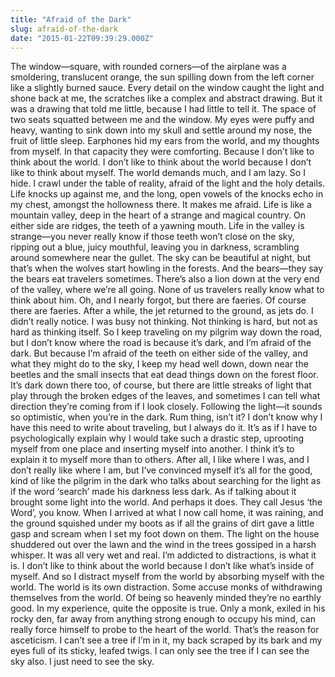 ```yaml
---
title: "Afraid of the Dark"
slug: afraid-of-the-dark
date: "2015-01-22T09:39:29.000Z"
---
```


The window—square, with rounded corners—of the airplane was a smoldering, translucent orange, the sun spilling down from the left corner like a slightly burned sauce. Every detail on the window caught the light and shone back at me, the scratches like a complex and abstract drawing. But it was a drawing that told me little, because I had little to tell it. The space of two seats squatted between me and the window. My eyes were puffy and heavy, wanting to sink down into my skull and settle around my nose, the fruit of little sleep. Earphones hid my ears from the world, and my thoughts from myself. In that capacity they were comforting. Because I don’t like to think about the world. I don’t like to think about the world because I don’t like to think about myself. The world demands much, and I am lazy. So I hide. I crawl under the table of reality, afraid of the light and the holy details. Life knocks up against me, and the long, open vowels of the knocks echo in my chest, amongst the hollowness there. It makes me afraid. Life is like a mountain valley, deep in the heart of a strange and magical country. On either side are ridges, the teeth of a yawning mouth. Life in the valley is strange—you never really know if those teeth won’t close on the sky, ripping out a blue, juicy mouthful, leaving you in darkness, scrambling around somewhere near the gullet. The sky can be beautiful at night, but that’s when the wolves start howling in the forests. And the bears—they say the bears eat travelers sometimes. There’s also a lion down at the very end of the valley, where we’re all going. None of us travelers really know what to think about him. Oh, and I nearly forgot, but there are faeries. Of course there are faeries. After a while, the jet returned to the ground, as jets do. I didn’t really notice. I was busy not thinking. Not thinking is hard, but not as hard as thinking itself. So I keep traveling on my pilgrim way down the road, but I don’t know where the road is because it’s dark, and I’m afraid of the dark. But because I’m afraid of the teeth on either side of the valley, and what they might do to the sky, I keep my head well down, down near the beetles and the small insects that eat dead things down on the forest floor. It’s dark down there too, of course, but there are little streaks of light that play through the broken edges of the leaves, and sometimes I can tell what direction they’re coming from if I look closely. Following the light—it sounds so optimistic, when you’re in the dark. Rum thing, isn’t it? I don’t know why I have this need to write about traveling, but I always do it. It’s as if I have to psychologically explain why I would take such a drastic step, uprooting myself from one place and inserting myself into another. I think it’s to explain it to myself more than to others. After all, I like where I was, and I don’t really like where I am, but I’ve convinced myself it’s all for the good, kind of like the pilgrim in the dark who talks about searching for the light as if the word ‘search’ made his darkness less dark. As if talking about it brought some light into the world. And perhaps it does. They call Jesus ‘the Word’, you know. When I arrived at what I now call home, it was raining, and the ground squished under my boots as if all the grains of dirt gave a little gasp and scream when I set my foot down on them. The light on the house shuddered out over the lawn and the wind in the trees gossiped in a harsh whisper. It was all very wet and real. I’m addicted to distractions, is what it is. I don’t like to think about the world because I don’t like what’s inside of myself. And so I distract myself from the world by absorbing myself with the world. The world is its own distraction. Some accuse monks of withdrawing themselves from the world. Of being so heavenly minded they’re no earthly good. In my experience, quite the opposite is true. Only a monk, exiled in his rocky den, far away from anything strong enough to occupy his mind, can really force himself to probe to the heart of the world. That’s the reason for asceticism. I can’t see a tree if I’m in it, my back scraped by its bark and my eyes full of its sticky, leafed twigs. I can only see the tree if I can see the sky also. I just need to see the sky.
